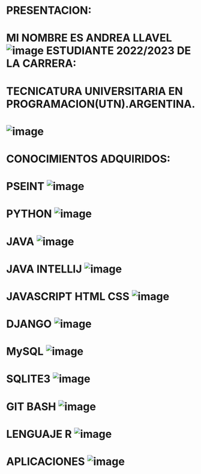 # PRESENTACION:
# MI NOMBRE ES ANDREA LLAVEL  ![image](https://github.com/AndreaLlavel/Andrea_Llavel_Presentacion/assets/112596102/fcd23e83-8c29-4355-9d17-4191d1042e94) ESTUDIANTE 2022/2023 DE LA CARRERA:
# TECNICATURA UNIVERSITARIA EN PROGRAMACION(UTN).ARGENTINA.

# ![image](https://github.com/AndreaLlavel/Andrea_Llavel_Presentacion/assets/112596102/a418f196-9433-4e4e-8240-09e0f73fe303)
# CONOCIMIENTOS ADQUIRIDOS:
# PSEINT ![image](https://github.com/AndreaLlavel/Andrea_Llavel_Presentacion/assets/112596102/f4e00b12-63e0-449c-a7be-2cd735eb707c)

# PYTHON ![image](https://github.com/AndreaLlavel/Andrea_Llavel_Presentacion/assets/112596102/2eb1544a-6365-4488-980c-a985b06a94c7)

# JAVA  ![image](https://github.com/AndreaLlavel/Andrea_Llavel_Presentacion/assets/112596102/55dd5d45-0746-443a-a863-356631fb7fc7)
# JAVA INTELLIJ  ![image](https://github.com/AndreaLlavel/Andrea_Llavel_Presentacion/assets/112596102/56f3b0e4-c673-49f6-9a32-e7ff00b57796)

# JAVASCRIPT HTML CSS ![image](https://github.com/AndreaLlavel/Andrea_Llavel_Presentacion/assets/112596102/58dda9ce-6cb6-4c44-b531-f75fbe0b1118)

# DJANGO  ![image](https://github.com/AndreaLlavel/Andrea_Llavel_Presentacion/assets/112596102/8632e25e-0f16-4281-9c32-a6d3111aaaf0)

# MySQL  ![image](https://github.com/AndreaLlavel/Andrea_Llavel_Presentacion/assets/112596102/9d5259c0-41cf-4e86-8944-c0b79b129eb4)

# SQLITE3  ![image](https://github.com/AndreaLlavel/Andrea_Llavel_Presentacion/assets/112596102/0f0bdd3e-2cd2-4ce5-8d2e-28388afe9a4a)

# GIT BASH  ![image](https://github.com/AndreaLlavel/Andrea_Llavel_Presentacion/assets/112596102/7bd4d50c-aaa0-4e01-90ee-a3c6c339e342)

# LENGUAJE R  ![image](https://github.com/AndreaLlavel/Andrea_Llavel_Presentacion/assets/112596102/3e0a74b7-aec5-42d8-a622-5aa0d61345f6)
# APLICACIONES  ![image](https://github.com/AndreaLlavel/Andrea_Llavel_Presentacion/assets/112596102/ee49dbda-b7ce-4c49-a411-667547a186e6)


